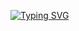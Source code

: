 [![Typing SVG](https://readme-typing-svg.demolab.com?font=JetBrains+Mono&weight=600&size=42&duration=2000&pause=5000&color=F7F7F7&center=true&vCenter=true&width=600&height=80&lines=%F0%9F%97%94+GNOME+%2B+macOS+Tahoe)](https://git.io/typing-svg)
